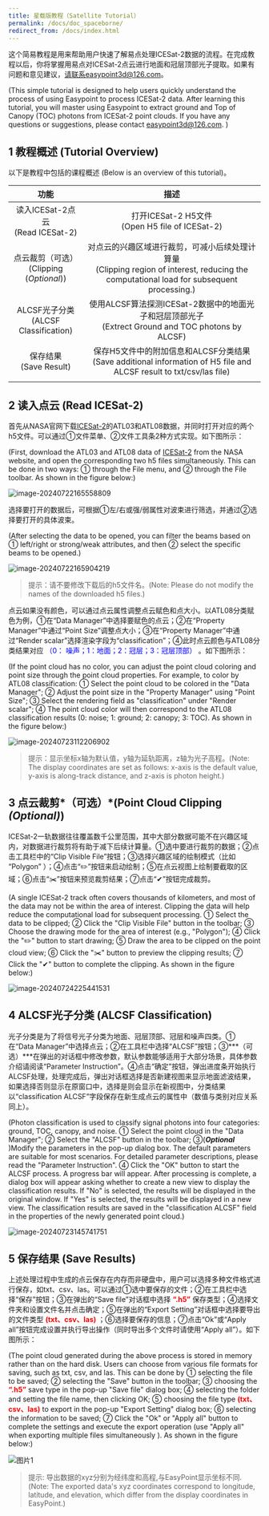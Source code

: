 ```yaml
---
title: 星载版教程（Satellite Tutorial）
permalink: /docs/doc_spaceborne/
redirect_from: /docs/index.html
---
```



这个简易教程是用来帮助用户快速了解易点处理ICESat-2数据的流程。在完成教程以后，你将掌握用易点对ICESat-2点云进行地面和冠层顶部光子提取。如果有问题和意见建议，请联系easypoint3d@126.com。

(This simple tutorial is designed to help users quickly understand the process of using Easypoint to process ICESat-2 data. After learning this tutorial, you will master using Easypoint to extract ground and Top of Canopy (TOC) photons from ICESat-2 point clouds. If you have any questions or suggestions, please contact easypoint3d@126.com. )

## 1	教程概述 (Tutorial Overview)
以下是教程中包括的课程概述 (Below is an overview of this tutorial)。

|功能|描述|
|:-------------:|:-------------:|
| 读入ICESat-2点云<br />(Read ICESat-2) | 打开ICESat-2 H5文件<br />(Open H5 file of ICESat-2) |
| 点云裁剪（可选）<br />(Clipping (*Optional*)) | 对点云的兴趣区域进行裁剪，可减小后续处理计算量<br />(Clipping region of interest, reducing the computational load for subsequent processing.) |
|ALCSF光子分类<br />(ALCSF Classification)	|使用ALCSF算法探测ICESat-2数据中的地面光子和冠层顶部光子<br />(Extrect Ground and TOC photons by ALCSF)|
|保存结果<br />(Save Result)| 保存H5文件中的附加信息和ALCSF分类结果<br />(Save  additional information of H5 file and ALCSF result to txt/csv/las file) |
|||

## 2	读入点云 (Read ICESat-2)
首先从NASA官网下载[ICESat-2](https://nsidc.org/data/icesat-2)的ATL03和ATL08数据，并同时打开对应的两个h5文件。可以通过①文件菜单、②文件工具条2种方式实现。如下图所示：

(First, download the ATL03 and ATL08 data of [ICESat-2](https://nsidc.org/data/icesat-2) from the NASA website, and open the corresponding two h5 files simultaneously. This can be done in two ways: ① through the File menu, and ② through the File toolbar. As shown in the figure below:)

![image-20240722165558809](https://raw.githubusercontent.com/ApolloCBT/Image_upgit/master/2024/07/upgit_20240723_1721739952.png)

选择要打开的数据后，可根据①左/右或强/弱属性对波束进行筛选，并通过②选择要打开的具体波束。

(After selecting the data to be opened, you can filter the beams based on ① left/right or strong/weak attributes, and then ② select the specific beams to be opened.)

![image-20240722165904219](https://raw.githubusercontent.com/ApolloCBT/Image_upgit/master/2024/07/upgit_20240723_1721739877.png)

> 提示：请不要修改下载后的h5文件名。(Note: Please do not modify the names of the downloaded h5 files.)

点云如果没有颜色，可以通过点云属性调整点云赋色和点大小。以ATL08分类赋色为例，①在“Data Manager”中选择要赋色的点云；②在“Property  Manager”中通过“Point Size”调整点大小；③在“Property  Manager”中通过“Render scalar”选择渲染字段为“classification”；④此时点云颜色与ATL08分类结果对应<font color='blue'> （0： 噪声；1：地面；2：冠层；3：冠层顶部） </font>。如下图所示：

(If the point cloud has no color, you can adjust the point cloud coloring and point size through the point cloud properties. For example, to color by ATL08 classification: ① Select the point cloud to be colored in the "Data Manager"; ② Adjust the point size in the "Property Manager" using "Point Size"; ③ Select the rendering field as "classification" under "Render scalar"; ④ The point cloud color will then correspond to the ATL08 classification results (0: noise; 1: ground; 2: canopy; 3: TOC). As shown in the figure below:)

![image-20240723112206902](https://raw.githubusercontent.com/ApolloCBT/Image_upgit/master/2024/07/upgit_20240723_1721739972.png)


> 提示：显示坐标x轴为默认值，y轴为延轨距离，z轴为光子高程。(Note: The display coordinates are set as follows: x-axis is the default value, y-axis is along-track distance, and z-axis is photon height.)

## 3	点云裁剪*（可选）*(Point Cloud Clipping *(Optional)*)

ICESat-2一轨数据往往覆盖数千公里范围，其中大部分数据可能不在兴趣区域内，对数据进行裁剪将有助于减下后续计算量。①选中要进行裁剪的数据；②点击工具栏中的“Clip Visible File”按钮；③选择兴趣区域的绘制模式（比如 “Polygon” ）；④点击“✏️”按钮来启动绘制；⑤在点云视图上绘制要截取的区域；⑥点击“✂️”按钮来预览裁剪结果；⑦点击“✔”按钮完成裁剪。

(A single ICESat-2 track often covers thousands of kilometers, and most of the data may not be within the area of interest. Clipping the data will help reduce the computational load for subsequent processing. ① Select the data to be clipped; ② Click the "Clip Visible File" button in the toolbar; ③ Choose the drawing mode for the area of interest (e.g., "Polygon"); ④ Click the "✏️" button to start drawing; ⑤ Draw the area to be clipped on the point cloud view; ⑥ Click the "✂️" button to preview the clipping results; ⑦ Click the "✔" button to complete the clipping. As shown in the figure below:)

![image-20240724225441531](https://raw.githubusercontent.com/ApolloCBT/Image_upgit/master/2024/07/upgit_20240724_1721832881.png)

## 4	ALCSF光子分类 (ALCSF Classification)

光子分类是为了将信号光子分类为地面、冠层顶部、冠层和噪声四类。①在“Data Manager”中选择点云；②在工具栏中选择“ALCSF”按钮；③***（可选）***在弹出的对话框中修改参数，默认参数能够适用于大部分场景，具体参数介绍请阅读“Parameter Instruction”。④点击“确定”按钮，弹出进度条开始执行ALCSF处理，处理完成后，弹出对话框选择是否新建视图来显示地面滤波结果，如果选择否则显示在原窗口中，选择是则会显示在新视图中，分类结果以“classification ALCSF”字段保存在新生成点云的属性中（数值与类别对应关系同上）。

(Photon classification is used to classify signal photons into four categories: ground, TOC, canopy, and noise. ① Select the point cloud in the "Data Manager"; ② Select the "ALCSF" button in the toolbar; ③(***Optional*** )Modify the parameters in the pop-up dialog box. The default parameters are suitable for most scenarios. For detailed parameter descriptions, please read the "Parameter Instruction". ④ Click the "OK" button to start the ALCSF process. A progress bar will appear. After processing is complete, a dialog box will appear asking whether to create a new view to display the classification results. If "No" is selected, the results will be displayed in the original window. If "Yes" is selected, the results will be displayed in a new view. The classification results are saved in the "classification ALCSF" field in the properties of the newly generated point cloud.)

![image-20240723145741751](https://raw.githubusercontent.com/ApolloCBT/Image_upgit/master/2024/07/upgit_20240723_1721740339.png)

## 5	保存结果 (Save Results)

上述处理过程中生成的点云保存在内存而非硬盘中，用户可以选择多种文件格式进行保存，如txt、csv、las。可以通过①选中要保存的文件；②在工具栏中选择“保存”按钮；③在弹出的“Save file”对话框中选择<font color='red'> **“.h5”** </font>保存类型；④选择文件夹和设置文件名并点击确定；⑤在弹出的“Export Setting”对话框中选择要导出的文件类型<font color='red'> **(txt、csv、las)** </font>；⑥选择要保存的信息；⑦点击“Ok”或“Apply all”按钮完成设置并执行导出操作（同时导出多个文件时请使用“Apply all”）。如下图所示：

(The point cloud generated during the above process is stored in memory rather than on the hard disk. Users can choose from various file formats for saving, such as txt, csv, and las. This can be done by ① selecting the file to be saved; ② selecting the "Save" button in the toolbar; ③ choosing the <font color='red'> **“.h5”** </font>save type in the pop-up "Save file" dialog box; ④ selecting the folder and setting the file name, then clicking OK; ⑤ choosing the file type<font color='red'> **(txt、csv、las)** </font> to export in the pop-up "Export Setting" dialog box; ⑥ selecting the information to be saved; ⑦ Click the "Ok" or "Apply all" button to complete the settings and execute the export operation (use "Apply all" when exporting multiple files simultaneously ). As shown in the figure below:)

![图片1](https://raw.githubusercontent.com/ApolloCBT/Image_upgit/master/2024/07/upgit_20240724_1721834353.png)

> 提示: 导出数据的xyz分别为经纬度和高程,与EasyPoint显示坐标不同. (Note: The exported data's xyz coordinates correspond to longitude, latitude, and elevation, which differ from the display coordinates in EasyPoint.)
